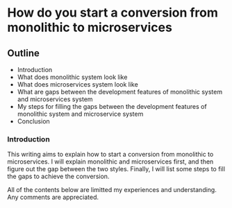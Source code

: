 # How do you start a conversion from monolithic to microservices

## Outline
- Introduction
- What does monolithic system look like
- What does microservices system look like
- What are gaps between the development features of monolithic system and microservices system
- My steps for filling the gaps between the development features of monolithic system and microservice system
- Conclusion

### Introduction
This writing aims to explain how to start a conversion from monolithic to microservices. I will explain monolithic and microservices first, and then figure out the gap between the two styles. Finally, I will list some steps to fill the gaps to achieve the conversion.

All of the contents below are limitted my experiences and understanding. Any comments are appreciated.

